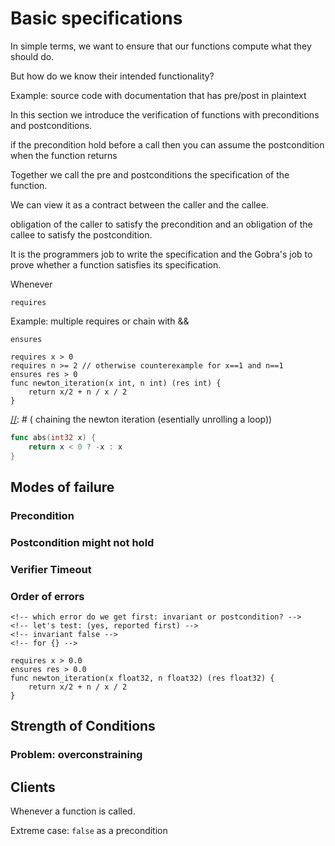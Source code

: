 # Basic specifications

In simple terms, we want to ensure that our functions compute what they should do.

But how do we know their intended functionality?

Example: source code with documentation that has pre/post in plaintext

In this section we introduce the verification of functions with preconditions and postconditions.

if the precondition hold before a call then you can assume the postcondition when the function returns

Together we call the pre and postconditions the specification of the function.

We can view it as a contract between the caller and the callee.

obligation of the caller to satisfy the precondition
and an obligation of the callee to satisfy the postcondition.

It is the programmers job to write the specification
and the Gobra's job to prove whether a function satisfies its specification.

Whenever

`requires`


Example: multiple requires or chain with &&

`ensures`

```gobra
requires x > 0
requires n >= 2 // otherwise counterexample for x==1 and n==1
ensures res > 0
func newton_iteration(x int, n int) (res int) {
	return x/2 + n / x / 2
}
```
[//]: # ( Exercise: find a counterexample )

[//]: # ( chaining the newton iteration (esentially unrolling a loop))


[//]: # ( what the default assertions are)

[//]: # ( what is allowed in an assertion )

```go
func abs(int32 x) {
	return x < 0 ? -x : x
}
```
[//]: # ( a note on overflows )
[//]: # ( post: just >= 0 ? or like a pure function)
[//]: # ( footnote: why int32)

## Modes of failure

### Precondition 
### Postcondition might not hold
### Verifier Timeout
### Order of errors
	<!-- which error do we get first: invariant or postcondition? -->
	<!-- let's test: (yes, reported first) -->
	<!-- invariant false -->
	<!-- for {} -->

```gobra
requires x > 0.0
ensures res > 0.0
func newton_iteration(x float32, n float32) (res float32) {
	return x/2 + n / x / 2
}
```
[//]: # ( explanation? )

## Strength of Conditions

[//]: # ( Quiz: which condition is stronger)

### Problem: overconstraining
[//]: # ( e.g. if they imply false)

## Clients

Whenever a function is called.

Extreme case: `false` as a precondition
